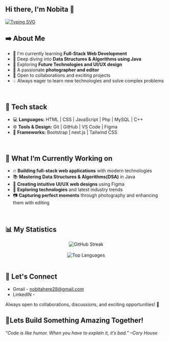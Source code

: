 ## Hi there, I'm Nobita 👋

<a href="https://git.io/typing-svg"><img src="https://readme-typing-svg.demolab.com?font=Poppins&weight=600&size=21&pause=1000&width=435&lines=I+am+a+Full+Stack+Web+Developer%2C;an+UI%2FUX+designer%2C;a+CS+student+exploring+stuff%2C;and+an+Enthusiast+with+multiple+hobbies." alt="Typing SVG" /></a> <br>

## ➡️ About Me

- 🌱 I'm currently learning **Full-Stack Web Development**
- 📘 Deep diving into **Data Structures & Algorithms using Java**
- 🔗 Exploring **Future Technologies and UI/UX design**
- 📸 A passionate **photographer and editor**
- 🤝 Open to collaborations and exciting projects
- 💡 Always eager to learn new technologies and solve complex problems
<br>

## 🚀 Tech stack

- 💻 **Languages:** HTML | CSS | JavaScript | Php | MySQL | C++
- ⚙️ **Tools & Design:** Git | GitHub | VS Code | Figma
- 🧰 **Frameworks:** Bootstrap | next.js | Tailwind CSS
<br>


## 📌 What I’m Currently Working on

- 🔥 **Building full-stack web applications** with modern technologies
- 📚 **Mastering Data Structures & Algorithms(DSA)** in Java
- 🎨 **Creating intuitive UI/UX web designs** using Figma
- 🚀 **Exploring technologies** and latest industry trends
- 📷 **Capturing perfect moments** through photography and enhancing them with editing
<br>

## 📊 My Statistics

<div align="center">
  <img src="https://nirzak-streak-stats.vercel.app/?user=nobita-codes&theme=dark&hide_border=false" alt="GitHub Streak" />
</div>

<br/>

<div align="center">
  <img src="https://github-readme-stats.vercel.app/api/top-langs/?username=nobita-codes&theme=dark&hide_border=false&include_all_commits=false&count_private=false&layout=compact" alt="Top Languages" />
</div>

<br/>


## 🤝 Let's Connect

- Gmail - nobitahere28@gmail.com
- LinkedIN -

Always open to collaborations, discussions, and exciting opportunities! 🚀
<br>


## 🚀Lets Build Something Amazing Together!

*“Code is like humor. When you have to explain it, it’s bad.”*
*–Cory House*

